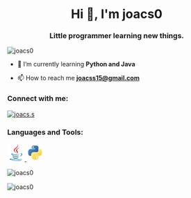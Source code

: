 
<h1 align="center">Hi 👋, I'm joacs0</h1>
<h3 align="center">Little programmer learning new things.</h3>

<p align="left"> <img src="https://komarev.com/ghpvc/?username=joacs0&label=Profile%20views&color=0e75b6&style=flat-square" alt="joacs0" /> </p>

- 🌱 I’m currently learning **Python and Java**

- 📫 How to reach me **joacss15@gmail.com**

<h3 align="left">Connect with me:</h3>
<p align="left">
<a href="https://instagram.com/joacs.s" target="blank"><img align="center" src="https://raw.githubusercontent.com/rahuldkjain/github-profile-readme-generator/master/src/images/icons/Social/instagram.svg" alt="joacs.s" height="30" width="40" /></a>
</p>

<h3 align="left">Languages and Tools:</h3>
<p align="left"> <a href="https://www.java.com" target="_blank" rel="noreferrer"> <img src="https://raw.githubusercontent.com/devicons/devicon/master/icons/java/java-original.svg" alt="java" width="40" height="40"/> </a> <a href="https://www.python.org" target="_blank" rel="noreferrer"> <img src="https://raw.githubusercontent.com/devicons/devicon/master/icons/python/python-original.svg" alt="python" width="40" height="40"/> </a> </p>

<p><img align="center" src="https://github-readme-stats.vercel.app/api/top-langs?username=joacs0&show_icons=true&theme=radical&locale=en&layout=compact" alt="joacs0" /></p>

<p><img align="center" src="https://github-readme-streak-stats.herokuapp.com/?user=joacs0&theme=dark" alt="joacs0" /></p>
